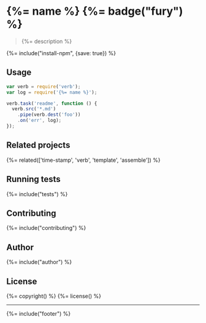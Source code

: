 # {%= name %} {%= badge("fury") %}

> {%= description %}

{%= include("install-npm", {save: true}) %}

## Usage

```js
var verb = require('verb');
var log = require('{%= name %}');

verb.task('readme', function () {
  verb.src('*.md')
    .pipe(verb.dest('foo'))
    .on('err', log);
});
```

## Related projects
{%= related(['time-stamp', 'verb', 'template', 'assemble']) %}  

## Running tests
{%= include("tests") %}

## Contributing
{%= include("contributing") %}

## Author
{%= include("author") %}

## License
{%= copyright() %}
{%= license() %}

***

{%= include("footer") %}
